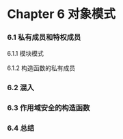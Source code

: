 # Chapter 6  对象模式

### 6.1 私有成员和特权成员
6.1.1 模块模式

6.1.2 构造函数的私有成员
### 6.2 混入
### 6.3 作用域安全的构造函数
### 6.4 总结